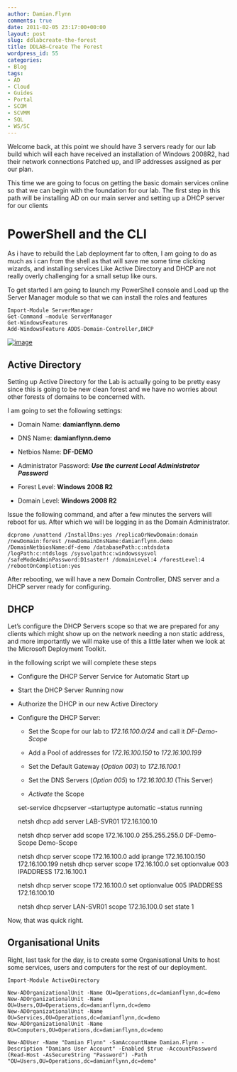 ```yaml
---
author: Damian.Flynn
comments: true
date: 2011-02-05 23:17:00+00:00
layout: post
slug: ddlabcreate-the-forest
title: DDLAB–Create The Forest
wordpress_id: 55
categories:
- Blog
tags:
- AD
- Cloud
- Guides
- Portal
- SCOM
- SCVMM
- SQL
- WS/SC
---
```


Welcome back, at this point we should have 3 servers ready for our lab build which will each have received an installation of Windows 2008R2, had their network connections Patched up, and IP addresses assigned as per our plan.

This time we are going to focus on getting the basic domain services online so that we can begin with the foundation for our lab. The first step in this path will be installing AD on our main server and setting up a DHCP server for our clients

# PowerShell and the CLI

As i have to rebuild the Lab deployment far to often, I am going to do as much as i can from the shell as that will save me some time clicking wizards, and installing services Like Active Directory and DHCP are not really overly challenging for a small setup like ours.

To get started I am going to launch my PowerShell console and Load up the Server Manager module so that we can install the roles and features  
    
    Import-Module ServerManager
    Get-Command –module ServerManager
    Get-WindowsFeatures
    Add-WindowsFeature ADDS-Domain-Controller,DHCP




[![image](/assets/posts/2011/02/image_thumb11.png)](/assets/posts/2011/02/image11.png)




## Active Directory




Setting up Active Directory for the Lab is actually going to be pretty easy since this is going to be new clean forest and we have no worries about other forests of domains to be concerned with.




I am going to set the following settings:






  * Domain Name: **damianflynn.demo** 

  * DNS Name: **damianflynn.demo** 

  * Netbios Name: **DF-DEMO** 

  * Administrator Password: **_Use the current Local Administrator Password_** 

  * Forest Level: **Windows 2008 R2** 

  * Domain Level: **Windows 2008 R2**



Issue the following command, and after a few minutes the servers will reboot for us. After which we will be logging in as the Domain Administrator.
    
    dcpromo /unattend /InstallDns:yes /replicaOrNewDomain:domain /newDomain:forest /newDomainDnsName:damianflynn.demo /DomainNetbiosName:df-demo /databasePath:c:ntdsdata /logPath:c:ntdslogs /sysvolpath:c:windowssysvol /safeModeAdminPassword:D1saster! /domainLevel:4 /forestLevel:4 /rebootOnCompletion:yes




After rebooting, we will have a new Domain Controller, DNS server and a DHCP server ready for configuring.




## DHCP




Let’s configure the DHCP Servers scope so that we are prepared for any clients which might show up on the network needing a non static address, and more importantly we will make use of this a little later when we look at the Microsoft Deployment Toolkit.




in the following script we will complete these steps






  * Configure the DHCP Server Service for Automatic Start up 

  * Start the DHCP Server Running now 

  * Authorize the DHCP in our new Active Directory 

  * Configure the DHCP Server: 


    * Set the Scope for our lab to _172.16.100.0/24_ and call it _DF-Demo-Scope_ 

    * Add a Pool of addresses for _172.16.100.150_ to _172.16.100.199_ 

    * Set the Default Gateway (_Option 003_) to _172.16.100.1_ 

    * Set the DNS Servers (_Option 005_) to _172.16.100.10_ (This Server) 

    * _Activate_ the Scope 
    
    set-service dhcpserver –startuptype automatic –status running
    
    netsh dhcp add server LAB-SVR01 172.16.100.10
    
    netsh dhcp server add scope 172.16.100.0 255.255.255.0 DF-Demo-Scope Demo-Scope
    
    netsh dhcp server scope 172.16.100.0 add iprange 172.16.100.150 172.16.100.199
    netsh dhcp server scope 172.16.100.0 set optionvalue 003 IPADDRESS 172.16.100.1
    
    netsh dhcp server scope 172.16.100.0 set optionvalue 005 IPADDRESS 172.16.100.10
    
    netsh dhcp server LAN-SVR01 scope 172.16.100.0 set state 1




Now, that was quick right.




## Organisational Units




Right, last task for the day, is to create some Organisational Units to host some services, users and computers for the rest of our deployment.
    
    Import-Module ActiveDirectory 
    
    New-ADOrganizationalUnit -Name OU=Operations,dc=damianflynn,dc=demo
    New-ADOrganizationalUnit -Name OU=Users,OU=Operations,dc=damianflynn,dc=demo
    New-ADOrganizationalUnit -Name OU=Services,OU=Operations,dc=damianflynn,dc=demo
    New-ADOrganizationalUnit -Name OU=Computers,OU=Operations,dc=damianflynn,dc=demo
    
    New-ADUser -Name "Damian Flynn" -SamAccountName Damian.Flynn -Description "Damians User Account" -Enabled $true -AccountPassword (Read-Host -AsSecureString "Password") -Path "OU=Users,OU=Operations,dc=damianflynn,dc=demo"
